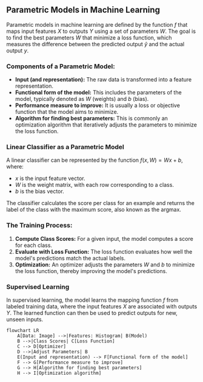 ## Parametric Models in Machine Learning

Parametric models in machine learning are defined by the function $f$ that maps input features $X$ to outputs $Y$ using a set of parameters $W$. The goal is to find the best parameters $W$ that minimize a loss function, which measures the difference between the predicted output $\hat{y}$ and the actual output $y$. 

### Components of a Parametric Model:
- **Input (and representation):** The raw data is transformed into a feature representation.
- **Functional form of the model:** This includes the parameters of the model, typically denoted as $W$ (weights) and $b$ (bias).
- **Performance measure to improve:** It is usually a loss or objective function that the model aims to minimize.
- **Algorithm for finding best parameters:** This is commonly an optimization algorithm that iteratively adjusts the parameters to minimize the loss function.

### Linear Classifier as a Parametric Model

A linear classifier can be represented by the function $f(x, W) = Wx + b$, where:

- $x$ is the input feature vector.
- $W$ is the weight matrix, with each row corresponding to a class.
- $b$ is the bias vector.

The classifier calculates the score per class for an example and returns the label of the class with the maximum score, also known as the argmax.

### The Training Process:

1. **Compute Class Scores:** For a given input, the model computes a score for each class.
2. **Evaluate with Loss Function:** The loss function evaluates how well the model's predictions match the actual labels.
3. **Optimization:** An optimizer adjusts the parameters $W$ and $b$ to minimize the loss function, thereby improving the model's predictions.

### Supervised Learning

In supervised learning, the model learns the mapping function $f$ from labeled training data, where the input features $X$ are associated with outputs $Y$. The learned function can then be used to predict outputs for new, unseen inputs.


```mermaid
flowchart LR
    A[Data: Image] -->|Features: Histogram| B(Model)
    B -->|Class Scores| C[Loss Function]
    C --> D[Optimizer]
    D -->|Adjust Parameters| B
    E(Input and representation) --> F[Functional form of the model]
    F --> G[Performance measure to improve]
    G --> H[Algorithm for finding best parameters]
    H --> I[Optimization algorithm]
```
